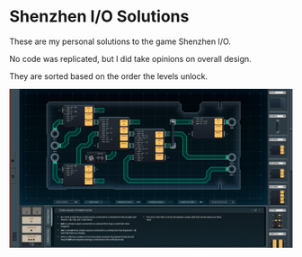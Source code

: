 # Shenzhen I/O Solutions

These are my personal solutions to the game Shenzhen I/O.

No code was replicated, but I did take opinions on overall design.

They are sorted based on the order the levels unlock.

![Image of Solution](13.%20Token-Based%20Payment%20Kiosk.png)
